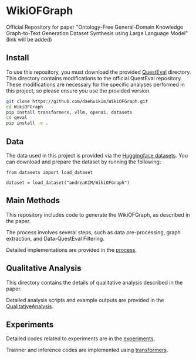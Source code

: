# WikiOFGraph
Official Repository for paper "Ontology-Free General-Domain Knowledge Graph-to-Text Generation Dataset Synthesis using Large Language Model" (link will be added)

## Install

To use this repository, you must download the provided [QuestEval](./QuestEval/) directory. This directory contains modifications to the official QuestEval repository. These modifications are necessary for the specific analyses performed in this project, so please ensure you use the provided version.

```bash
git clone https://github.com/daehuikim/WikiOFGraph.git
cd WikiOFGraph
pip install transformers, vllm, openai, datasets
cd qeval
pip install -e .
```

## Data
The data used in this project is provided via the [Huggingface datasets](https://huggingface.co/datasets/andreaKIM/WikiOFGraph). 
You can download and prepare the dataset by running the following:

```
from datasets import load_dataset

dataset = load_dataset("andreaKIM/WikiOFGraph")
```

## Main Methods
This repository includes code to generate the WikiOFGraph, as described in the paper. 

The process involves several steps, such as data pre-processing, graph extraction, and Data-QuestEval Filtering. 

Detailed implementations are provided in the [process](./process/README.md).

## Qualitative Analysis

This directory contains the details of qualitative analysis described in the paper. 

Detailed analysis scripts and example outputs are provided in the [QualitativeAnalysis](./QualitativeAnalysis/README.md).

## Experiments

Detailed codes related to experiments are in the [experiments](./experiments/README.md).

Trainner and inference codes are implemented using [transformers](https://github.com/huggingface/transformers).